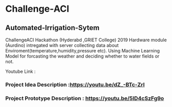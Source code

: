 # Challenge-ACI
## **Automated-Irrigation-Sytem**

ChallengeACI Hackathon (Hyderabd ,GRIET College) 2019 
Hardware module (Aurdino) intregated with server collecting data about Enviroment(temperature,humidity,pressure etc).
Using Machine Learning Model for forcasting the weather and deciding whether to water fields or not.

Youtube Link : 
### Project Idea Description :https://youtu.be/dZ_-BTc-ZrI

### Project Prototype Description : https://youtu.be/5lD4cSzFg9o
